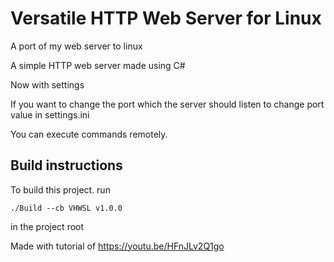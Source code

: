 # Versatile HTTP Web Server for Linux

A port of my web server to linux

A simple HTTP web server made using C#

Now with settings

If you want to change the port which the server should listen to change port value in settings.ini

You can execute commands remotely.

## Build instructions

To build this project. run  

```shell
./Build --cb VHWSL v1.0.0
```

in the project root

Made with tutorial of <https://youtu.be/HFnJLv2Q1go>
